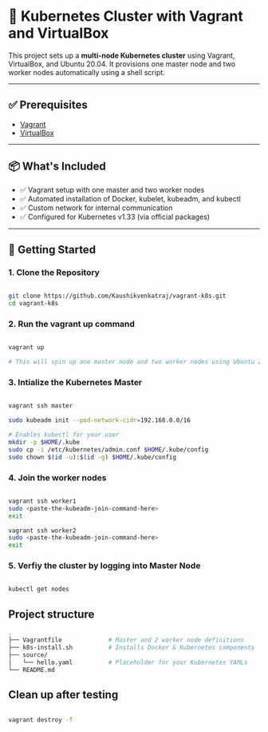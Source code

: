 # 🐳 Kubernetes Cluster with Vagrant and VirtualBox

This project sets up a **multi-node Kubernetes cluster** using Vagrant, VirtualBox, and Ubuntu 20.04. It provisions one master node and two worker nodes automatically using a shell script.

---

## ✅ Prerequisites

- [Vagrant](https://www.vagrantup.com/downloads)
- [VirtualBox](https://www.virtualbox.org/wiki/Downloads)

---

## 📦 What's Included

- ✅ Vagrant setup with one master and two worker nodes
- ✅ Automated installation of Docker, kubelet, kubeadm, and kubectl
- ✅ Custom network for internal communication
- ✅ Configured for Kubernetes v1.33 (via official packages)

---

## 🚀 Getting Started

### 1. Clone the Repository

```bash

git clone https://github.com/Kaushikvenkatraj/vagrant-k8s.git
cd vagrant-k8s

```
### 2. Run the vagrant up command

```bash

vagrant up

# This will spin up one master node and two worker nodes using Ubuntu 20.04, then install Docker and Kubernetes tools automatically via k8s-install.sh. It will take some time roughlt 20-25 minutes.

```

### 3. Intialize the Kubernetes Master

```bash

vagrant ssh master

sudo kubeadm init --pod-network-cidr=192.168.0.0/16

# Enables kubectl for your user
mkdir -p $HOME/.kube
sudo cp -i /etc/kubernetes/admin.conf $HOME/.kube/config
sudo chown $(id -u):$(id -g) $HOME/.kube/config

```

### 4. Join the worker nodes

```bash

vagrant ssh worker1
sudo <paste-the-kubeadm-join-command-here>
exit

vagrant ssh worker2
sudo <paste-the-kubeadm-join-command-here>
exit

```

### 5. Verfiy the cluster by logging into Master Node

```bash

kubectl get nodes

```

## Project structure

```bash
.
├── Vagrantfile             # Master and 2 worker node definitions
├── k8s-install.sh          # Installs Docker & Kubernetes components
├── source/
│   └── hello.yaml          # Placeholder for your Kubernetes YAMLs
└── README.md   
```

## Clean up after testing

```bash

vagrant destroy -f

```